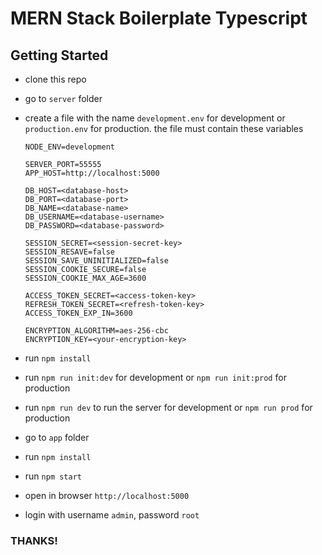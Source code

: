 # MERN Stack Boilerplate Typescript

## Getting Started
- clone this repo
- go to `server` folder
- create a file with the name `development.env` for development or `production.env` for production. the file must contain these variables
  ```
  NODE_ENV=development

  SERVER_PORT=55555
  APP_HOST=http://localhost:5000

  DB_HOST=<database-host>
  DB_PORT=<database-port>
  DB_NAME=<database-name>
  DB_USERNAME=<database-username>
  DB_PASSWORD=<database-password>

  SESSION_SECRET=<session-secret-key>
  SESSION_RESAVE=false
  SESSION_SAVE_UNINITIALIZED=false
  SESSION_COOKIE_SECURE=false
  SESSION_COOKIE_MAX_AGE=3600

  ACCESS_TOKEN_SECRET=<access-token-key>
  REFRESH_TOKEN_SECRET=<refresh-token-key>
  ACCESS_TOKEN_EXP_IN=3600

  ENCRYPTION_ALGORITHM=aes-256-cbc
  ENCRYPTION_KEY=<your-encryption-key>
  ```
- run `npm install`
- run `npm run init:dev` for development or `npm run init:prod` for production
- run `npm run dev` to run the server for development or `npm run prod` for production

- go to `app` folder
- run `npm install`
- run `npm start`
- open in browser `http://localhost:5000`
- login with username `admin`, password `root`

### THANKS!
